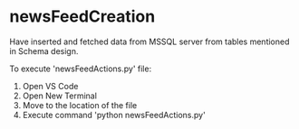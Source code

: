 # newsFeedCreation
Have inserted and fetched data from MSSQL server from tables mentioned in Schema design.

To execute 'newsFeedActions.py' file:
1) Open VS Code
2) Open New Terminal
3) Move to the location of the file
4) Execute command 'python newsFeedActions.py'
